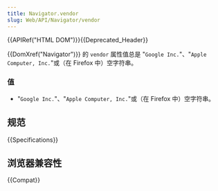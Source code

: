 ```yaml
---
title: Navigator.vendor
slug: Web/API/Navigator/vendor
---
```


{{APIRef("HTML DOM")}}{{Deprecated_Header}}

{{DomXref("Navigator")}} 的 `vendor` 属性值总是 "`Google Inc.`"、"`Apple Computer, Inc.`"或（在 Firefox 中）空字符串。

### 值

- "`Google Inc.`"、"`Apple Computer, Inc.`"或（在 Firefox 中）空字符串。

## 规范

{{Specifications}}

## 浏览器兼容性

{{Compat}}
